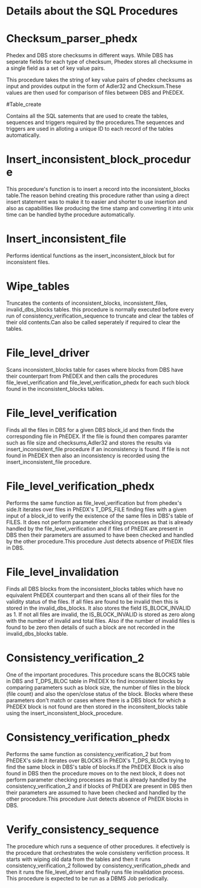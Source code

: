 # Details about the SQL Procedures

# Checksum\_parser\_phedx

Phedex and DBS store checksums in different ways. While DBS has seperate fields for each type of checksum, Phedex stores all checksume in a single field as a set of key value pairs.

This procedure takes the string of key value pairs of phedex checksums as input and provides output in the form of Adler32 and Checksum.These values are then used for comparison of files between DBS and PhEDEX.

#Table\_create

Contains all the SQL satements that are used to create the tables, sequences and triggers required by the procedures.The sequences and triggers are used in alloting a unique ID to each record of the tables automatically.

 
# Insert\_inconsistent\_block\_procedure
 
This procedure's function is to insert a record into the inconsistent\_blocks table.The reason behind creating this procedure rather than using a direct insert statement was to make it to easier and shorter to use insertion and also as capabilities like producing the time stamp and converting it into unix time can be handled bythe procedure automatically.

# Insert\_inconsistent\_file

Performs identical functions as the insert\_inconsistent\_block but for inconsistent files.

# Wipe\_tables

Truncates the contents of inconsistent\_blocks, inconsistent\_files, invalid\_dbs\_blocks tables. this procedure is normally executed before every run of consistency\_verification\_sequence to truncate and clear the tables of their old contents.Can also be called seperately if required to clear the tables.

# File\_level\_driver

Scans inconsistent\_blocks table for cases where blocks from DBS have their counterpart from PhEDEX and then calls the procedures file\_level\_verification and file\_level\_verification\_phedx for each such block found in the inconsistent\_blocks tables.

# File\_level\_verification

Finds all the files in DBS for a given DBS block\_id and then finds the corresponding file in PhEDEX. If the file is found then compares paramter such as file size and checksums,Adler32 and stores the results via insert\_inconsistent\_file procedure if an inconsistency is found. If file is not found in PhEDEX then also an inconsistency is recorded using the insert\_inconsistent\_file procedure.

# File\_level\_verification\_phedx

Performs the same function as file\_level\_verification but from phedex's side.It iterates over files in PhEDX's T\_DPS\_FILE finding files with a given input of a  block\_id to verify the existence of the same 
files in DBS's table of FILES. It does not perform parameter checking processes as that is already handled by the file\_level\_verification and if files of PhEDX are present in DBS then their parameters are assumed to have been 
checked and handled by the other procedure.This procedure Just detects absence of PhEDX files in DBS. 

# File\_level\_invalidation

Finds all DBS blocks from the inconsistent\_blocks tables which have no equivalent PhEDEX counterpart and then scans all of their files for the validity status of the files. If all files are found to be invalid then this is stored in the invalid\_dbs\_blocks. It also stores the field IS\_BLOCK\_INVALID as 1. If not all files are invalid, the IS\_BLOCK\_INVALID is stored as zero along with the number of invalid and total files.
Also if the number of invalid files is found to be zero then details of such a block are not recorded in the invalid\_dbs\_blocks table.

# Consistency\_verification\_2

One of the important procedures. This procedure scans the BLOCKS table in DBS and T\_DPS\_BLOC table in PhEDEX to find inconsistent blocks by comparing parameters such as block size, the number of files in the block (file count) and also the open/close status of the block. Blocks where these parameters don't match or cases where there is a DBS block for which a PhEDEX block is not found are then stored in the inconsitent\_blocks table using the insert\_inconsistent\_block\_procedure.

# Consistency\_verification\_phedx

Performs the same function as consistency\_verification\_2 but from PhEDEX's side.It iterates over BLOCKS in PhEDX's T\_DPS\_BLOCk trying to find  the same 
block in DBS's table of blocks.If the PhEDEX Block is also found in DBS then the procedure moves on to the next block, it does not perform parameter checking processes as that is already handled by the consistency\_verification\_2 and if blocks of PhEDEX are present in DBS then their parameters are assumed to have been 
checked and handled by the other procedure.This procedure Just detects absence of PhEDX blocks in DBS.

# Verify\_consistency\_sequence

The procedure which runs a sequence of other procedures. it efectively is the procedure that orchestrates the wole consisteny verifiction process. It starts with wiping old data from the tables and then it runs consistency\_verification\_2 followed by consistency\_verification\_phedx and then it runs the file\_level\_driver and finally runs file invalidation process. This procedure is expected to be run as a DBMS Job periodically.
